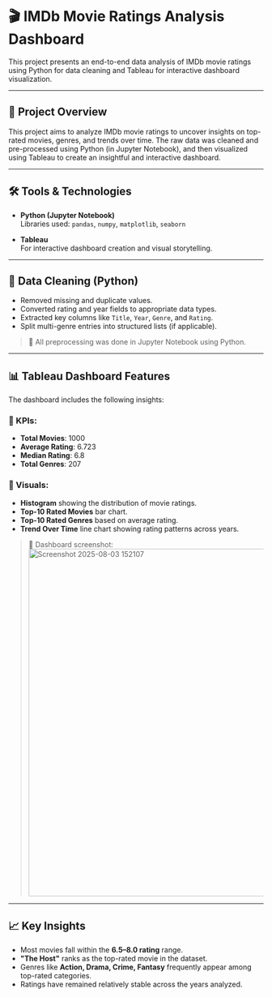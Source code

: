 # 🎬 IMDb Movie Ratings Analysis Dashboard

This project presents an end-to-end data analysis of IMDb movie ratings using Python for data cleaning and Tableau for interactive dashboard visualization.

---

## 📌 Project Overview

This project aims to analyze IMDb movie ratings to uncover insights on top-rated movies, genres, and trends over time. The raw data was cleaned and pre-processed using Python (in Jupyter Notebook), and then visualized using Tableau to create an insightful and interactive dashboard.

---

## 🛠️ Tools & Technologies

- **Python (Jupyter Notebook)**  
  Libraries used: `pandas`, `numpy`, `matplotlib`, `seaborn`

- **Tableau**  
  For interactive dashboard creation and visual storytelling.

---

## 🧹 Data Cleaning (Python)

- Removed missing and duplicate values.
- Converted rating and year fields to appropriate data types.
- Extracted key columns like `Title`, `Year`, `Genre`, and `Rating`.
- Split multi-genre entries into structured lists (if applicable).

> 📁 All preprocessing was done in Jupyter Notebook using Python.

---

## 📊 Tableau Dashboard Features

The dashboard includes the following insights:

### 🔹 KPIs:
- **Total Movies**: 1000  
- **Average Rating**: 6.723  
- **Median Rating**: 6.8  
- **Total Genres**: 207  

### 🔹 Visuals:
- **Histogram** showing the distribution of movie ratings.
- **Top-10 Rated Movies** bar chart.
- **Top-10 Rated Genres** based on average rating.
- **Trend Over Time** line chart showing rating patterns across years.

> 📸 Dashboard screenshot:  
> <img width="1356" height="686" alt="Screenshot 2025-08-03 152107" src="https://github.com/user-attachments/assets/b001920c-fa45-4144-89f5-7dcdc41ede04" />


---

## 📈 Key Insights

- Most movies fall within the **6.5–8.0 rating** range.
- **"The Host"** ranks as the top-rated movie in the dataset.
- Genres like **Action, Drama, Crime, Fantasy** frequently appear among top-rated categories.
- Ratings have remained relatively stable across the years analyzed.




